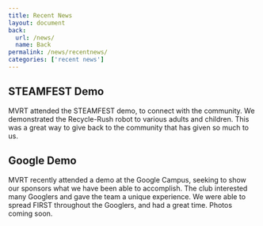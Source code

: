 ```yaml
---
title: Recent News
layout: document
back:
  url: /news/
  name: Back
permalink: /news/recentnews/
categories: ['recent news']
---
```


## STEAMFEST Demo

MVRT attended the STEAMFEST demo, to connect with the community.
We demonstrated the Recycle-Rush robot to various adults and children.
This was a great way to give back to the community that has given so
much to us.

## Google Demo

MVRT recently attended a demo at the Google Campus, seeking
to show our sponsors what we have been able to accomplish.
The club interested many Googlers and gave the team a unique
experience. We were able to spread FIRST throughout the Googlers,
and had a great time. Photos coming soon.
